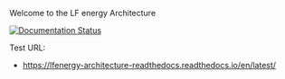 Welcome to the LF energy Architecture


[![Documentation Status](https://readthedocs.org/projects/lfenergy-architecture-readthedocs/badge/?version=latest)](https://lfenergy-architecture-readthedocs.readthedocs.io/en/latest/?badge=latest)

Test URL:
* https://lfenergy-architecture-readthedocs.readthedocs.io/en/latest/
